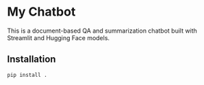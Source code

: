 # My Chatbot

This is a document-based QA and summarization chatbot built with Streamlit and Hugging Face models.

## Installation

```sh
pip install .
